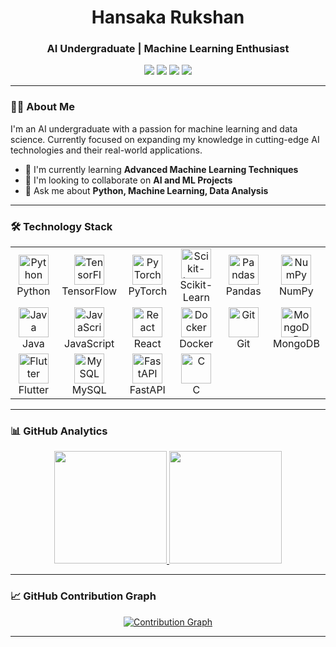 <h1 align="center">Hansaka Rukshan</h1>
<h3 align="center">AI Undergraduate | Machine Learning Enthusiast</h3>

<p align="center">
  <a href="https://www.linkedin.com/in/hansaka-rukshan/"><img src="https://img.shields.io/badge/-LinkedIn-0077B5?style=flat&logo=Linkedin&logoColor=white"/></a>
  <a href="mailto:hansakarukshan43@gmail.com"><img src="https://img.shields.io/badge/-Email-D14836?style=flat&logo=Gmail&logoColor=white"/></a>
    <a href="https://www.instagram.com/hansaka_rukshan/"><img src="https://img.shields.io/badge/-Instagram-E4405F?style=flat&logo=Instagram&logoColor=white"/></a>
    <a href="https://www.facebook.com/hansaka.rukshan.22?mibextid=ZbWKwL"><img src="https://img.shields.io/badge/-Facebook-1877F2?style=flat&logo=Facebook&logoColor=white"/></a>
</p>

---

### 👨‍💻 About Me

I'm an AI undergraduate with a passion for machine learning and data science. Currently focused on expanding my knowledge in cutting-edge AI technologies and their real-world applications.

- 🌱 I'm currently learning **Advanced Machine Learning Techniques**
- 👯 I'm looking to collaborate on **AI and ML Projects**
- 💬 Ask me about **Python, Machine Learning, Data Analysis**

---

### 🛠 Technology Stack

<table align="center">
  <tr>
    <td align="center" width="96">
      <a href="#python">
        <img src="https://skillicons.dev/icons?i=python" width="48" height="48" alt="Python" />
      </a>
      <br>Python
    </td>
    <td align="center" width="96">
      <a href="#tensorflow">
        <img src="https://skillicons.dev/icons?i=tensorflow" width="48" height="48" alt="TensorFlow" />
      </a>
      <br>TensorFlow
    </td>
    <td align="center" width="96">
      <a href="#pytorch">
        <img src="https://skillicons.dev/icons?i=pytorch" width="48" height="48" alt="PyTorch" />
      </a>
      <br>PyTorch
    </td>
    <td align="center" width="96">
      <a href="#sklearn">
        <img src="https://upload.wikimedia.org/wikipedia/commons/0/05/Scikit_learn_logo_small.svg" width="48" height="48" alt="Scikit-Learn" />
      </a>
      <br>Scikit-Learn
    </td>
    <td align="center" width="96">
      <a href="#pandas">
        <img src="https://cdn.jsdelivr.net/gh/devicons/devicon/icons/pandas/pandas-original.svg" width="48" height="48" alt="Pandas" />
      </a>
      <br>Pandas
    </td>
    <td align="center" width="96">
      <a href="#numpy">
        <img src="https://cdn.jsdelivr.net/gh/devicons/devicon/icons/numpy/numpy-original.svg" width="48" height="48" alt="NumPy" />
      </a>
      <br>NumPy
    </td>
  </tr>
  <tr>
    <td align="center" width="96">
      <a href="#java">
        <img src="https://skillicons.dev/icons?i=java" width="48" height="48" alt="Java" />
      </a>
      <br>Java
    </td>
    <td align="center" width="96">
      <a href="#javascript">
        <img src="https://skillicons.dev/icons?i=js" width="48" height="48" alt="JavaScript" />
      </a>
      <br>JavaScript
    </td>
    <td align="center" width="96">
      <a href="#react">
        <img src="https://skillicons.dev/icons?i=react" width="48" height="48" alt="React" />
      </a>
      <br>React
    </td>
    <td align="center" width="96">
      <a href="#docker">
        <img src="https://skillicons.dev/icons?i=docker" width="48" height="48" alt="Docker" />
      </a>
      <br>Docker
    </td>
    <td align="center" width="96">
      <a href="#git">
        <img src="https://skillicons.dev/icons?i=git" width="48" height="48" alt="Git" />
      </a>
      <br>Git
    </td>
    <td align="center" width="96">
      <a href="#mongodb">
        <img src="https://skillicons.dev/icons?i=mongodb" width="48" height="48" alt="MongoDB" />
      </a>
      <br>MongoDB
    </td>
  </tr>
  <tr>
    <td align="center" width="96">
      <a href="#flutter">
        <img src="https://skillicons.dev/icons?i=flutter" width="48" height="48" alt="Flutter" />
      </a>
      <br>Flutter
    </td>
    <td align="center" width="96">
      <a href="#mysql">
        <img src="https://skillicons.dev/icons?i=mysql" width="48" height="48" alt="MySQL" />
      </a>
      <br>MySQL
    </td>
    <td align="center" width="96">
      <a href="#fastapi">
        <img src="https://skillicons.dev/icons?i=fastapi" width="48" height="48" alt="FastAPI" />
      </a>
      <br>FastAPI
    </td>
    <td align="center" width="96">
      <a href="#c">
        <img src="https://skillicons.dev/icons?i=c" width="48" height="48" alt="C" />
      </a>
      <br>C
    </td>
    </td>
  </tr>
</table>

---

### 📊 GitHub Analytics

<p align="center">
  <a href="https://github.com/hansaka2001">
    <img height="180em" src="https://github-readme-stats.vercel.app/api?username=hansaka2001&show_icons=true&theme=algolia&include_all_commits=true&count_private=true"/>
    <img height="180em" src="https://github-readme-stats.vercel.app/api/top-langs/?username=hansaka2001&layout=compact&langs_count=8&theme=algolia"/>
  </a>
</p>

---

### 📈 GitHub Contribution Graph

<p align="center">
  <a href="https://github.com/ashutosh00710/github-readme-activity-graph">
    <img src="https://github-readme-activity-graph.vercel.app/graph?username=hansaka2001&theme=react-dark&hide_border=true" alt="Contribution Graph" />
  </a>
</p>

---

